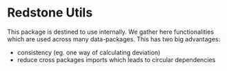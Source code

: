 # Redstone Utils

This package is destined to use internally.
We gather here functionalities which are used across many data-packages. This has two big advantages:

- consistency (eg. one way of calculating deviation)
- reduce cross packages imports which leads to circular dependencies
